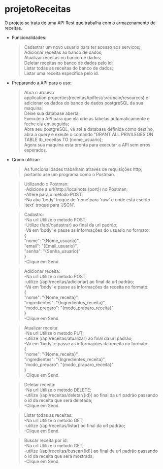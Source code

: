 # projetoReceitas
O projeto se trata de uma API Rest que trabalha com o armazenamento de receitas.

- Funcionalidades:  
  >Cadastrar um novo usuario para ter acesso aos servicos;  
  >Adicionar receitas ao banco de dados;  
  >Atualizar receitas no banco de dados;  
  >Deletar receitas no banco de dados pelo id;  
  >Listar todas as receitas do banco de dados;  
  >Listar uma receita especifica pelo id.  

- Preparando a API para o uso:  
  >Abra o arquivo application.properties(receitasApiRest/src/main/resources) e adicionar os dados do banco de dados postgreSQL da sua maquina;  
  >Deixe sua database aberta;  
  >Execute a API para que ela crie as tabelas automaticamente e feche ela em seguida;  
  >Abra seu postgreSQL, vá até a database definida como destino, abra a query e exeute o comando "GRANT ALL PRIVILEGES ON TABLE tb_receitas TO {nome_usuario};  
  >Agora sua maquina esta pronta para executar a API sem erros esperados.  

- Como utilizar:  
  >As funcionalidades trabalham através de requisições http, portanto use um programa como o Postman.  
  
  >Utilizando o Postman:  
   -Adicione a url(http://localhots:{port}) no Postman;  
    -Altere para o metodo POST;  
    -Na aba 'body' troque de 'none'para 'raw' e onde esta escrito 'text' troque para 'JSON'.  
    
  >Cadastro:  
    -Na url Utilize o metodo POST;  
    -Utilize (/api/cadastrar) ao final da url padrão;  
   -Vá em 'body' e passe as informações do usuario no formato:  
      {  
        "nome": "{Nome_usuario}",  
        "email": "{Email_usuario}",  
        "senha": "{Senha_usuario}"  
      }  
    -Clique em Send.  
    
  >Adicionar receita:  
    -Na url Utilize o metodo POST;  
    -utilize (/api/receitas/adicionar) ao final da url padrão;  
    -Vá em 'body' e passe as informações da receita no formato:  
      {  
        "nome": "{Nome_receita}",  
        "ingredientes": "{Ingredientes_receita}",  
        "modo_preparo": "{modo_praparo_receita}"  
      }  
    -Clique em Send.  
      
  >Atualizar receita:  
    -Na url Utilize o metodo PUT;  
    -utilize (/api/receitas/atualizar) ao final da url padrão;  
    -Vá em 'body' e passe as informações da receita no formato:  
      {  
        "nome": "{Nome_receita}",  
        "ingredientes": "{Ingredientes_receita}",  
        "modo_preparo": "{modo_praparo_receita}"  
      }  
    -Clique em Send.  
      
  >Deletar receita:  
    -Na url Utilize o metodo DELETE;  
    -utilize (/api/receitas/deletar/{id}) ao final da url padrão passando o id da receita que será deletada;  
    -Clique em Send.  
    
  >Listar todas as receitas:  
   -Na url Utilize o metodo GET;  
   -utilize (/api/receitas/listar) ao final da url padrão;  
   -Clique em Send.  
    
  >Buscar receita por id:  
    -Na url Utilize o metodo GET;  
   -utilize (/api/receitas/buscar/{id}) ao final da url padrão passando o id da receita que será mostrada;  
   -Clique em Send.  
